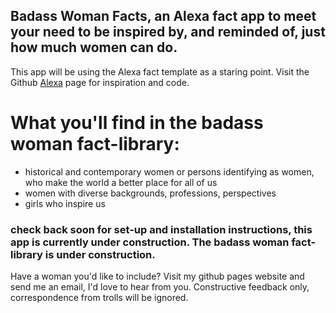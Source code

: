 ## Badass Woman Facts, an Alexa fact app to meet your need to be inspired by, and reminded of, just how much women can do.
This app will be using the Alexa fact template as a staring point. Visit the Github [Alexa](https://github.com/alexa) page for inspiration and code. 

# What you'll find in the badass woman fact-library:
- historical and contemporary women or persons identifying as women, who make the world
a better place for all of us
- women with diverse backgrounds, professions, perspectives
- girls who inspire us


### check back soon for set-up and installation instructions, this app is currently under construction. The badass woman fact-library is under construction.

Have a woman you'd like to include?  Visit my github pages website and send me an email, I'd love to hear from you.
Constructive feedback only, correspondence from trolls will be ignored.
